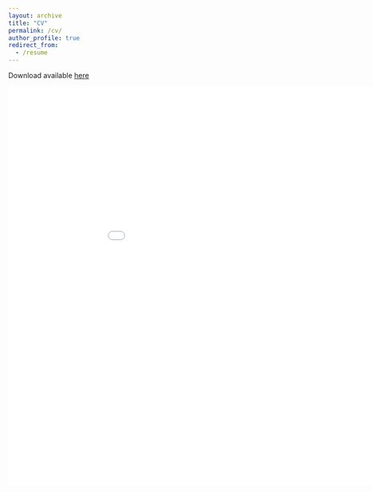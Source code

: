 ```yaml
---
layout: archive
title: "CV"
permalink: /cv/
author_profile: true
redirect_from:
  - /resume
---
```


Download available [here](https://margae-knox.github.io/_pages/MKnox_CV_2022AUG_web.pdf)

<object data="_pages/MKnox_CV_2022AUG_web.pdf" width="1000" height="1000" type='application/pdf'></object>


<embed src="[https://margae-knox.github.io/_pages/MKnox_CV_2022AUG_web.pdf]" width="1000px" height="800px" type="application/pdf"/>
